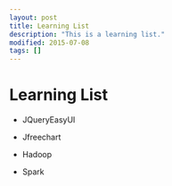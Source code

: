 ```yaml
---
layout: post
title: Learning List
description: "This is a learning list."
modified: 2015-07-08
tags: []
---
```


# Learning List

* JQueryEasyUI

* Jfreechart

* Hadoop

* Spark